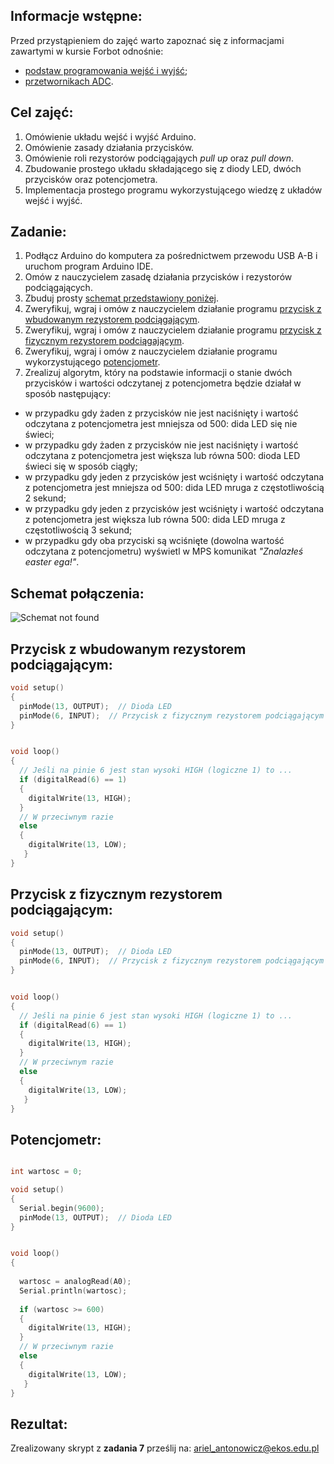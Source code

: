 ## Informacje wstępne:

Przed przystąpieniem do zajęć warto zapoznać się z informacjami zawartymi w kursie Forbot odnośnie:
- [podstaw programowania wejść i wyjść](https://forbot.pl/blog/kurs-arduino-podstawy-programowania-porty-io-id3648);
- [przetwornikach ADC](https://forbot.pl/blog/kurs-arduino-pomiar-napiecia-przetwornik-adc-id3819).

## Cel zajęć:
1. Omówienie układu wejść i wyjść Arduino.
2. Omówienie zasady działania przycisków.
3. Omówienie roli rezystorów podciągająych *pull up* oraz *pull down*.
4. Zbudowanie prostego układu składającego się z diody LED, dwóch przycisków oraz potencjometra.
5. Implementacja prostego programu wykorzystującego wiedzę z układów wejść i wyjść.

## Zadanie:
1. Podłącz Arduino do komputera za pośrednictwem przewodu USB A-B i uruchom program Arduino IDE.
2. Omów z nauczycielem zasadę działania przycisków i rezystorów podciągających.
3. Zbuduj prosty [schemat przedstawiony poniżej](https://github.com/Arillos/Arduino-EKOS-/blob/main/4.%20Uk%C5%82ady%20wej%C5%9Bcia%2C%20wyj%C5%9Bcia%20(diody%20LED%2C%20przyciski%20oraz%20potencjometry)/uk%C5%82ady%20we-wy.JPG).
4. Zweryfikuj, wgraj i omów z nauczycielem działanie programu [przycisk z wbudowanym rezystorem podciągającym](https://github.com/Arillos/Arduino-EKOS-/blob/main/4.%20Uk%C5%82ady%20wej%C5%9Bcia%2C%20wyj%C5%9Bcia%20(diody%20LED%2C%20przyciski%20oraz%20potencjometry)/przycisk_z_pullup.ino).
5. Zweryfikuj, wgraj i omów z nauczycielem działanie programu [przycisk z fizycznym rezystorem podciągającym](https://github.com/Arillos/Arduino-EKOS-/blob/main/4.%20Uk%C5%82ady%20wej%C5%9Bcia%2C%20wyj%C5%9Bcia%20(diody%20LED%2C%20przyciski%20oraz%20potencjometry)/przycisk_bez_pullup.ino).
6. Zweryfikuj, wgraj i omów z nauczycielem działanie programu wykorzystującego [potencjometr](https://github.com/Arillos/Arduino-EKOS-/blob/main/4.%20Uk%C5%82ady%20wej%C5%9Bcia%2C%20wyj%C5%9Bcia%20(diody%20LED%2C%20przyciski%20oraz%20potencjometry)/potencjometr.ino).
7. Zrealizuj algorytm, który na podstawie informacji o stanie dwóch przycisków i wartości odczytanej z potencjometra będzie działał w sposób następujący:
- w przypadku gdy żaden z przycisków nie jest naciśnięty i wartość odczytana z potencjometra jest mniejsza od 500: dida LED się nie świeci;
- w przypadku gdy żaden z przycisków nie jest naciśnięty i wartość odczytana z potencjometra jest większa lub równa 500: dioda LED świeci się w sposób ciągły;
- w przypadku gdy jeden z przycisków jest wciśnięty i wartość odczytana z potencjometra jest mniejsza od 500: dida LED mruga z częstotliwością 2 sekund;
- w przypadku gdy jeden z przycisków jest wciśnięty i wartość odczytana z potencjometra jest większa lub równa 500: dida LED mruga z częstotliwością 3 sekund;
- w przypadku gdy oba przyciski są wciśnięte (dowolna wartość odczytana z potencjometru) wyświetl w MPS komunikat *"Znalazłeś easter ega!"*.

## Schemat połączenia:

![Schemat not found](https://github.com/Arillos/Arduino-EKOS-/blob/main/4.%20Uk%C5%82ady%20wej%C5%9Bcia%2C%20wyj%C5%9Bcia%20(diody%20LED%2C%20przyciski%20oraz%20potencjometry)/uk%C5%82ady%20we-wy.JPG)

## Przycisk z wbudowanym rezystorem podciągającym:
```c++
void setup()
{
  pinMode(13, OUTPUT);  // Dioda LED
  pinMode(6, INPUT);  // Przycisk z fizycznym rezystorem podciągającym
}


void loop()
{
  // Jeśli na pinie 6 jest stan wysoki HIGH (logiczne 1) to ...
  if (digitalRead(6) == 1)  
  {
    digitalWrite(13, HIGH);
  }
  // W przeciwnym razie
  else
  {
    digitalWrite(13, LOW);
   }
}

```
## Przycisk z fizycznym rezystorem podciągającym:
```c++
void setup()
{
  pinMode(13, OUTPUT);  // Dioda LED
  pinMode(6, INPUT);  // Przycisk z fizycznym rezystorem podciągającym
}


void loop()
{
  // Jeśli na pinie 6 jest stan wysoki HIGH (logiczne 1) to ...
  if (digitalRead(6) == 1)  
  {
    digitalWrite(13, HIGH);
  }
  // W przeciwnym razie
  else
  {
    digitalWrite(13, LOW);
   }
}

```
## Potencjometr:

```c++

int wartosc = 0;

void setup()
{
  Serial.begin(9600);
  pinMode(13, OUTPUT);  // Dioda LED
}


void loop()
{
  
  wartosc = analogRead(A0);
  Serial.println(wartosc);
 
  if (wartosc >= 600) 
  {
    digitalWrite(13, HIGH);
  }
  // W przeciwnym razie
  else
  {
    digitalWrite(13, LOW);
   }
}

```

## Rezultat:
Zrealizowany skrypt z **zadania 7** prześlij na: ariel_antonowicz@ekos.edu.pl

